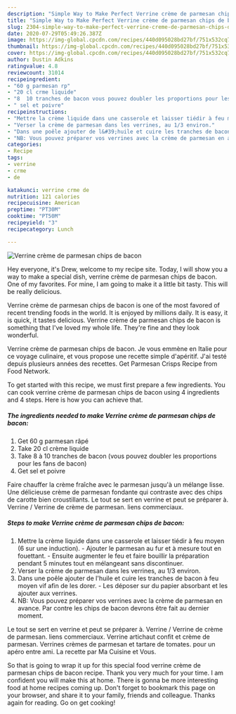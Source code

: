 ```yaml
---
description: "Simple Way to Make Perfect Verrine crème de parmesan chips de bacon"
title: "Simple Way to Make Perfect Verrine crème de parmesan chips de bacon"
slug: 2304-simple-way-to-make-perfect-verrine-creme-de-parmesan-chips-de-bacon
date: 2020-07-29T05:49:26.387Z
image: https://img-global.cpcdn.com/recipes/440d095028bd27bf/751x532cq70/verrine-creme-de-parmesan-chips-de-bacon-photo-principale-de-la-recette.jpg
thumbnail: https://img-global.cpcdn.com/recipes/440d095028bd27bf/751x532cq70/verrine-creme-de-parmesan-chips-de-bacon-photo-principale-de-la-recette.jpg
cover: https://img-global.cpcdn.com/recipes/440d095028bd27bf/751x532cq70/verrine-creme-de-parmesan-chips-de-bacon-photo-principale-de-la-recette.jpg
author: Dustin Adkins
ratingvalue: 4.8
reviewcount: 31014
recipeingredient:
- "60 g parmesan rp"
- "20 cl crme liquide"
- "8  10 tranches de bacon vous pouvez doubler les proportions pour les fans de bacon"
- " sel et poivre"
recipeinstructions:
- "Mettre la crème liquide dans une casserole et laisser tiédir à feu moyen (6 sur une induction).  Ajouter le parmesan au fur et à mesure tout en fouettant.  Ensuite augmenter le feu et faire bouillir la préparation pendant 5 minutes tout en mélangeant sans discontinuer."
- "Verser la crème de parmesan dans les verrines, au 1/3 environ."
- "Dans une poêle ajouter de l&#39;huile et cuire les tranches de bacon à feu moyen vif afin de les dorer.  Les déposer sur du papier absorbant et les ajouter aux verrines."
- "NB: Vous pouvez préparer vos verrines avec la crème de parmesan en avance. Par contre les chips de bacon devrons être fait au dernier moment."
categories:
- Recipe
tags:
- verrine
- crme
- de

katakunci: verrine crme de 
nutrition: 121 calories
recipecuisine: American
preptime: "PT30M"
cooktime: "PT50M"
recipeyield: "3"
recipecategory: Lunch

---
```



![Verrine crème de parmesan chips de bacon](https://img-global.cpcdn.com/recipes/440d095028bd27bf/751x532cq70/verrine-creme-de-parmesan-chips-de-bacon-photo-principale-de-la-recette.jpg)

Hey everyone, it's Drew, welcome to my recipe site. Today, I will show you a way to make a special dish, verrine crème de parmesan chips de bacon. One of my favorites. For mine, I am going to make it a little bit tasty. This will be really delicious.

Verrine crème de parmesan chips de bacon is one of the most favored of recent trending foods in the world. It is enjoyed by millions daily. It is easy, it is quick, it tastes delicious. Verrine crème de parmesan chips de bacon is something that I've loved my whole life. They're fine and they look wonderful.

Verrine crème de parmesan chips de bacon. Je vous emmène en Italie pour ce voyage culinaire, et vous propose une recette simple d&#39;apéritif. J&#39;ai testé depuis plusieurs années des recettes. Get Parmesan Crisps Recipe from Food Network.


To get started with this recipe, we must first prepare a few ingredients. You can cook verrine crème de parmesan chips de bacon using 4 ingredients and 4 steps. Here is how you can achieve that.

<!--inarticleads1-->

##### The ingredients needed to make Verrine crème de parmesan chips de bacon:

1. Get 60 g parmesan râpé
1. Take 20 cl crème liquide
1. Take 8 à 10 tranches de bacon (vous pouvez doubler les proportions pour les fans de bacon)
1. Get  sel et poivre


Faire chauffer la crème fraîche avec le parmesan jusqu&#39;à un mélange lisse. Une délicieuse crème de parmesan fondante qui contraste avec des chips de carotte bien croustillants. Le tout se sert en verrine et peut se préparer à. Verrine / Verrine de crème de parmesan. liens commerciaux. 

<!--inarticleads2-->

##### Steps to make Verrine crème de parmesan chips de bacon:

1. Mettre la crème liquide dans une casserole et laisser tiédir à feu moyen (6 sur une induction).  - Ajouter le parmesan au fur et à mesure tout en fouettant.  - Ensuite augmenter le feu et faire bouillir la préparation pendant 5 minutes tout en mélangeant sans discontinuer.
1. Verser la crème de parmesan dans les verrines, au 1/3 environ.
1. Dans une poêle ajouter de l&#39;huile et cuire les tranches de bacon à feu moyen vif afin de les dorer.  - Les déposer sur du papier absorbant et les ajouter aux verrines.
1. NB: Vous pouvez préparer vos verrines avec la crème de parmesan en avance. Par contre les chips de bacon devrons être fait au dernier moment.


Le tout se sert en verrine et peut se préparer à. Verrine / Verrine de crème de parmesan. liens commerciaux. Verrine artichaut confit et crème de parmesan. Verrines crèmes de parmesan et tartare de tomates. pour un apéro entre ami. La recette par Ma Cuisine et Vous. 

So that is going to wrap it up for this special food verrine crème de parmesan chips de bacon recipe. Thank you very much for your time. I am confident you will make this at home. There is gonna be more interesting food at home recipes coming up. Don't forget to bookmark this page on your browser, and share it to your family, friends and colleague. Thanks again for reading. Go on get cooking!
